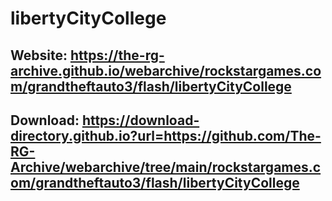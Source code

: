 # libertyCityCollege
## Website: https://the-rg-archive.github.io/webarchive/rockstargames.com/grandtheftauto3/flash/libertyCityCollege

## Download: https://download-directory.github.io?url=https://github.com/The-RG-Archive/webarchive/tree/main/rockstargames.com/grandtheftauto3/flash/libertyCityCollege

